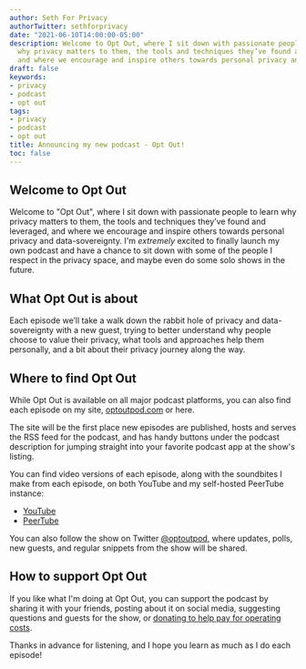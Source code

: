 ```yaml
---
author: Seth For Privacy
authorTwitter: sethforprivacy
date: "2021-06-10T14:00:00-05:00"
description: Welcome to Opt Out, where I sit down with passionate people to learn
  why privacy matters to them, the tools and techniques they’ve found and leveraged,
  and where we encourage and inspire others towards personal privacy and data-sovereignty.
draft: false
keywords:
- privacy
- podcast
- opt out
tags:
- privacy
- podcast
- opt out
title: Announcing my new podcast - Opt Out!
toc: false
---
```


## Welcome to Opt Out

Welcome to "Opt Out", where I sit down with passionate people to learn why privacy matters to them, the tools and techniques they’ve found and leveraged, and where we encourage and inspire others towards personal privacy and data-sovereignty. I'm *extremely* excited to finally launch my own podcast and have a chance to sit down with some of the people I respect in the privacy space, and maybe even do some solo shows in the future.

## What Opt Out is about

Each episode we’ll take a walk down the rabbit hole of privacy and data-sovereignty with a new guest, trying to better understand why people choose to value their privacy, what tools and approaches help them personally, and a bit about their privacy journey along the way.

## Where to find Opt Out

While Opt Out is available on all major podcast platforms, you can also find each episode on my site, [optoutpod.com](https://www.optoutpod.com/) or here.

The site will be the first place new episodes are published, hosts and serves the RSS feed for the podcast, and has handy buttons under the podcast description for jumping straight into your favorite podcast app at the show's listing.

You can find video versions of each episode, along with the soundbites I make from each episode, on both YouTube and my self-hosted PeerTube instance:

- [YouTube](https://www.youtube.com/c/OptOutPodcast)
- [PeerTube](https://videos.optoutpod.com)

You can also follow the show on Twitter [@optoutpod](https://twitter.com/optoutpod), where updates, polls, new guests, and regular snippets from the show will be shared.

## How to support Opt Out

If you like what I'm doing at Opt Out, you can support the podcast by sharing it with your friends, posting about it on social media, suggesting questions and guests for the show, or [donating to help pay for operating costs](/about/#donations).

Thanks in advance for listening, and I hope you learn as much as I do each episode!

